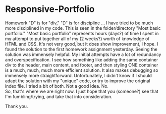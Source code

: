 # Responsive-Portfolio
Homework
"D" is for "div," "D" is for discipline ... I have tried to be much more disciplined in my code.  This is seen in the folder/directory "Most basic portfolio."
"Most basic portfolio" represents hours (days?) of time I spent in my attempt to put together all of my (2 weeks?) worth of knowledge of HTML and CSS. It's not very good, but it does show improvement, I hope.
I found the solution to the first homework assignment yesterday. Seeing the solution was immensely helpful.  My initial attempts have a lot of redundancy and overspecification.  I see how something like adding the same container div to the header, main content, and footer, and then styling ONE container is a much, much, much more efficient solution.  It also makes debugging so immensely more straightforward.
Unfortunately, I didn't know if I should adapt the solution with my "unique" code, or try to improve the original index file.  I tried a bit of both.  Not a good idea.  No.  
So, that's where we are right now. I just hope that you (someone?) see that I'm fumbling/trying, and take that into consideration.

Thank you.
